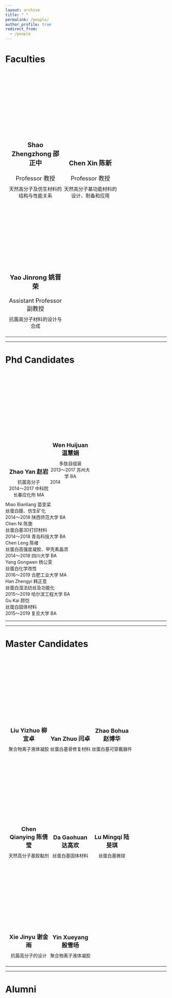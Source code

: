 ```yaml
---
layout: archive
title: " "
permalink: /people/
author_profile: true
redirect_from:
  - /people
---
```


<style type="text/css">
  .faculties .caption{
    padding-top: 40px;
    font-size: 30px;
    text-align: center;
  }
  .faculties .caption_line{
    width: 300px;
    height: 1px;
    margin: 10px auto 40px auto;
    background: #000;
  }
  .faculties .member_item{
    display: inline-block;
    border-top: 0;
  }
  .faculties .member_item .member_pic_wrapper{
    width: 100%;
    margin: 0 auto;
    padding: 10px;
  }

  .faculties .member_item .member_name{
    font-size: 20px;
    font-weight: bold;
    padding: 10px 0;
    text-align: center;
  }
  .faculties .member_item .member_pos{
    text-align: center;
    padding: 10px 0;
    font-size: 18px;
  }
  .faculties .member_item .member_intro{
    text-align: center;
    font-size: 15px;
  }
  .faculties .member_item .member_pic{
    width: 100%;
    height: 200px;
  }
  #shaozhengzhong{
    background: url(../images/people/shao.png);
    background-size: contain;
    background-repeat: no-repeat;
    background-position: center;
  }

  #chenxin{
    background: url(../images/people/chen.png);
    background-size: contain;
    background-repeat: no-repeat;
    background-position: center;
  }
  #yaojinrong{
    background: url(../images/people/yao.png);
    background-size: contain;
    background-repeat: no-repeat;
    background-position: center;
  }
  .col {
    width: 33.3%;
    font-size: 0;
  }

</style>

# Faculties

<div class="faculties contrainer">
  <div class="row">
    <div class="member_item col">
      <div class="member_pic_wrapper">
        <div class="member_pic" id="shaozhengzhong"></div>
        <div class="member_name">Shao Zhengzhong 邵正中 </div>
        <div class="member_pos">Professor 教授 </div>
        <div class="member_intro">天然高分子及仿生材料的结构与性能关系</div>
      </div>
    </div>
    <div class="member_item col">
      <div class="member_pic_wrapper">
        <div class="member_pic" id="chenxin"></div>
        <div class="member_name">Chen Xin 陈新 </div>
        <div class="member_pos">Professor 教授 </div>
        <div class="member_intro">天然高分子基功能材料的设计、制备和应用‍</div>
      </div>
    </div>
    <div class="member_item col">
      <div class="member_pic_wrapper">
        <div class="member_pic" id="yaojinrong"></div>
        <div class="member_name">Yao Jinrong 姚晋荣 </div>
        <div class="member_pos">Assistant Professor 副教授 </div>
        <div class="member_intro">抗菌高分子材料的设计与合成</div>
      </div>
    </div>
  </div>
</div>

---
---

# Phd Candidates

<style type="text/css">
  .students .member_item{
    display: inline-block;
    width: 25%;
  }
  .students .member_item .member_pic_wrapper{
    width: 100%;
    margin: 0 auto;
    padding: 10px;
  }
  .students .member_item .member_pic_wrapper .member_name{
    font-size: 18px;
    padding: 10px 0;
    text-align: center;
    font-weight:bold;
  }
  .students .member_item .member_pic_wrapper .member_intro{
    text-align: center;
    font-size: 14px;

  }
  .students .member_item .member_pic{
    width: 100%;
    height: 200px;
  }
  .member_intro{
    overflow:hidden;
    text-overflow:ellipsis;
    display:-webkit-box;
    -webkit-line:2;
    -webkit-box-orient:vertical;
  }
  #whj{
    background: url(../images/people/students/whj.jpg);
    background-size: contain;
    background-repeat: no-repeat;
    background-position: center;
  }
  #cn{
    background: url(../images/people/students/cn.jpg);
    background-size: contain;
    background-repeat: no-repeat;
    background-position: center;
  }
  #mbl{
    background: url(../images/people/students/mbl.jpg);
    background-size: contain;
    background-repeat: no-repeat;
    background-position: center;
  }
  #cl{
    background: url(../images/people/students/cl.jpg);
    background-size: contain;
    background-repeat: no-repeat;
    background-position: center;
  }
  #gk{
    background: url(../images/people/students/gk.jpg);
    background-size: contain;
    background-repeat: no-repeat;
    background-position: center;
  }
  #hzy{
    background: url(../images/people/students/hzy.jpg);
    background-size: contain;
    background-repeat: no-repeat;
    background-position: center;
  }
  #ygw{
    background: url(../images/people/students/ygw.jpg);
    background-size: contain;
    background-repeat: no-repeat;
    background-position: center;
  }
    #zy{
    background: url(../images/people/students/zy.jpg);
    background-size: contain;
    background-repeat: no-repeat;
    background-position: center;
  }
</style>

<div class="students">
  <div class="member_item col_quarter" >
    <div class="member_pic_wrapper" >
      <div class="member_pic" id="zy"></div>
      <div class="member_name" >Zhao Yan 赵岩</div>
      <div class="member_intro" >抗菌高分子<br>2014～2017 中科院长春应化所 MA</div>
    </div>
  </div>
   <div class="member_item col_quarter" >
    <div class="member_pic_wrapper" >
      <div class="member_pic" id="whj"></div>
      <div class="member_name" >Wen Huijuan 温慧娟</div>
      <div class="member_intro" >多肽自组装<br>2013～2017 苏州大学 BA</div>2014</div>
    </div>
  </div>
  <div class="member_item col_quarter" >
    <div class="member_pic_wrapper" >
      <div class="member_pic" id="mbl"></div>
      <div class="member_name" >Miao Bianliang 苗变梁</div>
      <div class="member_intro" >丝蛋白膜、仿生矿化<br>2014～2018 陕西师范大学 BA</div>
    </div>
  </div>
  <div class="member_item col_quarter" >
    <div class="member_pic_wrapper" >
      <div class="member_pic" id="cn"></div>
      <div class="member_name" >Chen Ni 陈旎</div>
      <div class="member_intro">丝蛋白基3D打印材料<br>2014～2018 青岛科技大学 BA</div>
    </div>
  </div>
  <div class="member_item col_quarter" >
    <div class="member_pic_wrapper" >
      <div class="member_pic" id="cl"></div>
      <div class="member_name" >Chen Leng 陈棱</div>
      <div class="member_intro">丝蛋白高强度凝胶、甲壳素晶须<br>2014～2018 四川大学 BA</div>
  </div>
</div>
  <div class="member_item col_quarter" >
    <div class="member_pic_wrapper" >
      <div class="member_pic" id="ygw"></div>
      <div class="member_name" >Yang Gongwen 杨公雯</div>
      <div class="member_intro">丝蛋白化学改性<br>2016～2019 合肥工业大学 MA</div>
  </div>
</div>
  <div class="member_item col_quarter" >
    <div class="member_pic_wrapper" >
      <div class="member_pic" id="hzy"></div>
      <div class="member_name" >Han Zhengyi 韩正意</div>
      <div class="member_intro">丝蛋白湿法纺丝及功能化<br>2015～2019 哈尔滨工程大学 BA</div>
  </div>
</div>
  <div class="member_item col_quarter" >
    <div class="member_pic_wrapper" >
      <div class="member_pic" id="gk"></div>
      <div class="member_name" >Gu Kai 顾恺</div>
      <div class="member_intro">丝蛋白固体材料<br>2015～2019 复旦大学 BA</div>
   </div>
    </div>
  </div>

---
---

# Master Candidates

<style>
  #lyz{
    background: url(../images/people/students/lyz.jpg);
    background-size: contain;
    background-repeat: no-repeat;
    background-position: center;
  }
  #yz{
    background: url(../images/people/students/yz.jpg);
    background-size: contain;
    background-repeat: no-repeat;
    background-position: center;
  }
  #zbh{
    background: url(../images/people/students/zbh.jpg);
    background-size: contain;
    background-repeat: no-repeat;
    background-position: center;
  }
  #cqy{
    background: url(../images/people/students/cqy.jpg);
    background-size: contain;
    background-repeat: no-repeat;
    background-position: center;
  }
  #dgh{
    background: url(../images/people/students/dgh.jpg);
    background-size: contain;
    background-repeat: no-repeat;
    background-position: center;
  }
  #lmq{
    background: url(../images/people/students/lmq.jpg);
    background-size: contain;
    background-repeat: no-repeat;
    background-position: center;
  }
  #xjy{
    background: url(../images/people/students/xjy.jpg);
    background-size: contain;
    background-repeat: no-repeat;
    background-position: center;
  }
  #yxy{
    background: url(../images/people/students/yxy.jpg);
    background-size: contain;
    background-repeat: no-repeat;
    background-position: center;
  }

</style>


<div class="students">
  <div class="member_item" >
    <div class="member_pic_wrapper" >
      <div class="member_pic" id="lyz"></div>
      <div class="member_name" >Liu Yizhuo 柳宜卓</div>
      <div class="member_intro" >聚合物离子液体凝胶</div>
    </div>
  </div>

  <div class="member_item" >
    <div class="member_pic_wrapper" >
      <div class="member_pic" id="yz"></div>
      <div class="member_name" >Yan Zhuo 闫卓</div>
      <div class="member_intro" >丝蛋白基骨修复材料</div>
    </div>
  </div>
  <div class="member_item">
    <div class="member_pic_wrapper" >
      <div class="member_pic" id="zbh"></div>
      <div class="member_name" >Zhao Bohua 赵博华</div>
      <div class="member_intro">丝蛋白基可穿戴器件</div>
    </div>
  </div>
  <div class="member_item" >
    <div class="member_pic_wrapper" >
      <div class="member_pic" id="cqy"></div>
      <div class="member_name" >Chen Qianying 陈倩莹</div>
      <div class="member_intro" >天然高分子基胶黏剂</div>
    </div>
  </div>
  <div class="member_item" >
    <div class="member_pic_wrapper" >
      <div class="member_pic" id="dgh"></div>
      <div class="member_name">Da Gaohuan 达高欢</div>
      <div class="member_intro" >丝蛋白基固体材料</div>
    </div>
  </div>
  <div class="member_item" >
    <div class="member_pic_wrapper" >
      <div class="member_pic" id="lmq"></div>
      <div class="member_name">Lu Mingqi 陆旻琪</div>
      <div class="member_intro" >丝蛋白基微球</div>
    </div>
  </div>
  <div class="member_item" >
    <div class="member_pic_wrapper" >
      <div class="member_pic" id="xjy"></div>
      <div class="member_name" >Xie Jinyu 谢金雨</div>
      <div class="member_intro">抗菌高分子的设计</div>
    </div>
  </div>
  <div class="member_item" >
    <div class="member_pic_wrapper" >
      <div class="member_pic" id="yxy"></div>
      <div class="member_name">Yin Xueyang 殷雪旸</div>
      <div class="member_intro" >聚合物离子液体凝胶</div>
    </div>
  </div>
 </div>

---
---

# Alumni
